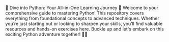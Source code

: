 🎉 Dive into Python: Your All-in-One Learning Journey 🐍
Welcome to your comprehensive guide to mastering Python! This repository covers everything from foundational concepts to advanced techniques. Whether you’re just starting out or looking to sharpen your skills, you’ll find valuable resources and hands-on exercises here. Buckle up and let's embark on this exciting Python adventure together! 🌟🚀
